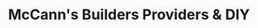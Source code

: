 ---
title: "McCann's Builders Providers & DIY"
url: /dublin/mccanns-builders-providers-und-diy/
shop: Baumarkt
---